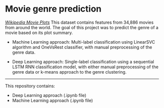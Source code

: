 # Movie genre prediction

*[Wikipedia Movie Plots](https://www.kaggle.com/datasets/jrobischon/wikipedia-movie-plots)*
This dataset contains features from 34,886 movies from around the world. The goal of this project was to predict the genre of a movie based on its plot summary.

- Machine Learning approach:
  Multi-label classification using LinearSVC algorithm and OneVsRest classifier, with manual preprocessing of the genre data.
  
- Deep Learning approach:
  Single-label classification using a sequential LSTM RNN classification model, with either manual preprocessing of the genre data or k-means approach to the genre clustering.

--------

This repository contains:
- Deep Learning approach (.ipynb file)
- Machine Learning approach (.ipynb file)
